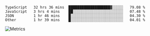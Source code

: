 <!--START_SECTION:waka-->

```text
TypeScript   32 hrs 36 mins  ███████████████████▓░░░░░   79.08 %
JavaScript   3 hrs 4 mins    ██░░░░░░░░░░░░░░░░░░░░░░░   07.48 %
JSON         1 hr 46 mins    █░░░░░░░░░░░░░░░░░░░░░░░░   04.30 %
Other        1 hr 39 mins    █░░░░░░░░░░░░░░░░░░░░░░░░   04.01 %
```

<!--END_SECTION:waka-->

![Metrics](https://metrics.lecoq.io/TachibanaKimika?template=classic&base.activity=0&base.community=0&base.repositories=0&languages=1&isocalendar=1&isocalendar.duration=half-year&languages.limit=8&languages.sections=most-used&languages.colors=github&languages.threshold=0%25&languages.indepth=false&languages.recent.load=300&languages.recent.days=14&config.timezone=Asia%2FShanghai)
